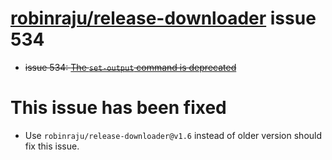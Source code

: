 # [robinraju/release-downloader](https://github.com/robinraju/release-downloader) issue 534

- ~~issue 534: [The `set-output` command is deprecated](https://github.com/robinraju/release-downloader/issues/534)~~

# This issue has been fixed

- Use `robinraju/release-downloader@v1.6`
 instead of older version should fix this issue.